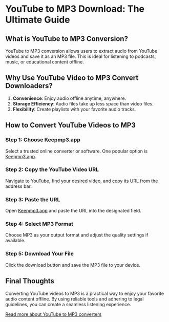 # YouTube to MP3 Download: The Ultimate Guide

## What is YouTube to MP3 Conversion?  
YouTube to MP3 conversion allows users to extract audio from YouTube videos and save it as an MP3 file. This is ideal for listening to podcasts, music, or educational content offline.

## Why Use YouTube Video to MP3 Convert Downloaders?  
1. **Convenience**: Enjoy audio offline anytime, anywhere.  
2. **Storage Efficiency**: Audio files take up less space than video files.  
3. **Flexibility**: Create playlists with your favorite audio tracks.  

## How to Convert YouTube Videos to MP3  

### Step 1: Choose Keepmp3.app  
Select a trusted online converter or software. One popular option is [Keepmp3.app](https://keepmp3.app).  

### Step 2: Copy the YouTube Video URL  
Navigate to YouTube, find your desired video, and copy its URL from the address bar.  

### Step 3: Paste the URL  
Open [Keepmp3.app](https://keepmp3.app) and paste the URL into the designated field.  

### Step 4: Select MP3 Format  
Choose MP3 as your output format and adjust the quality settings if available.  

### Step 5: Download Your File  
Click the download button and save the MP3 file to your device.  

## Final Thoughts  
Converting YouTube videos to MP3 is a practical way to enjoy your favorite audio content offline. By using reliable tools and adhering to legal guidelines, you can create a seamless listening experience.

[Read more about YouTube to MP3 converters](https://keepmp3.app)
